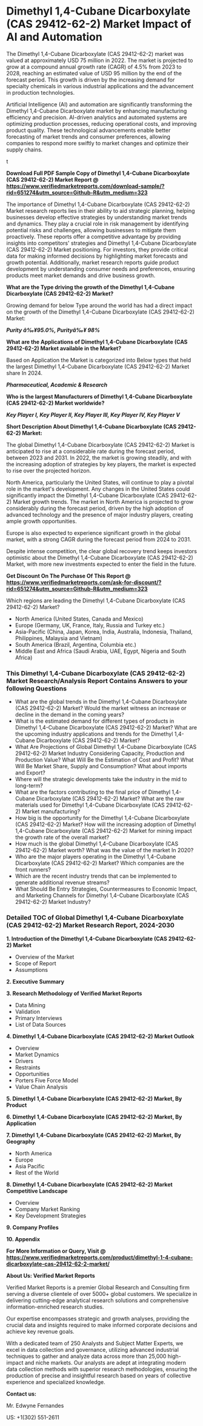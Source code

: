 <meta name="title" content="Global Dimethyl 1,4-Cubane Dicarboxylate (CAS 29412-62-2) Market Impact of AI and Automation"><meta name="description" content="The Dimethyl 1,4-Cubane Dicarboxylate (CAS 29412-62-2) market was valued at approximately USD 75 million in 2022. The market is projected to grow at a compound annual "><meta name="title" content="Dimethyl 1,4-Cubane Dicarboxylate (CAS 29412-62-2) Market Size, Share, Scope, Trends, Growth, Opportunities, Analysis, Forecast"><h1>Dimethyl 1,4-Cubane Dicarboxylate (CAS 29412-62-2) Market Impact of AI and Automation</h1><p>The Dimethyl 1,4-Cubane Dicarboxylate (CAS 29412-62-2) market was valued at approximately USD 75 million in 2022. The market is projected to grow at a compound annual growth rate (CAGR) of 4.5% from 2023 to 2028, reaching an estimated value of USD 95 million by the end of the forecast period. This growth is driven by the increasing demand for specialty chemicals in various industrial applications and the advancement in production technologies.</p><p>Artificial Intelligence (AI) and automation are significantly transforming the Dimethyl 1,4-Cubane Dicarboxylate market by enhancing manufacturing efficiency and precision. AI-driven analytics and automated systems are optimizing production processes, reducing operational costs, and improving product quality. These technological advancements enable better forecasting of market trends and consumer preferences, allowing companies to respond more swiftly to market changes and optimize their supply chains.</p>t</p><p id="" class=""><strong>Download Full PDF Sample Copy of Dimethyl 1,4-Cubane Dicarboxylate (CAS 29412-62-2) Market Report @ <a href="https://www.verifiedmarketreports.com/download-sample/?rid=651274&utm_source=Github-R&utm_medium=323" target="_blank">https://www.verifiedmarketreports.com/download-sample/?rid=651274&utm_source=Github-R&utm_medium=323</a></strong></p><p>The importance of&nbsp;Dimethyl 1,4-Cubane Dicarboxylate (CAS 29412-62-2) Market research reports lies in their ability to aid strategic planning, helping businesses develop effective strategies by understanding market trends and dynamics. They play a crucial role in risk management by identifying potential risks and challenges, allowing businesses to mitigate them proactively. These reports offer a competitive advantage by providing insights into competitors' strategies and Dimethyl 1,4-Cubane Dicarboxylate (CAS 29412-62-2) Market positioning. For investors, they provide critical data for making informed decisions by highlighting market forecasts and growth potential. Additionally, market research reports guide product development by understanding consumer needs and preferences, ensuring products meet market demands and drive business growth.</p><p><strong>What are the&nbsp;Type driving the growth of the Dimethyl 1,4-Cubane Dicarboxylate (CAS 29412-62-2) Market?</strong></p><p id="" class="">Growing demand for below Type around the world has had a direct impact on the growth of the Dimethyl 1,4-Cubane Dicarboxylate (CAS 29412-62-2) Market:</p><em><strong>Purity â‰¥95.0%, Purityâ‰¥ 98%</strong></em></p><strong>What are the&nbsp;Applications&nbsp;of Dimethyl 1,4-Cubane Dicarboxylate (CAS 29412-62-2) Market available in the Market?</strong></p><p id="" class="">Based on Application the Market is categorized into Below types that held the largest Dimethyl 1,4-Cubane Dicarboxylate (CAS 29412-62-2) Market share In 2024.</p><em><strong>Pharmaceutical, Academic & Research</strong></em></p><strong>Who is the largest Manufacturers of Dimethyl 1,4-Cubane Dicarboxylate (CAS 29412-62-2) Market worldwide?</strong></p><p><em><strong>Key Player I, Key Player II, Key Player III, Key Player IV, Key Player V</strong></em></p><p id="" class=""><strong>Short Description About Dimethyl 1,4-Cubane Dicarboxylate (CAS 29412-62-2) Market:</strong></p><p>The global Dimethyl 1,4-Cubane Dicarboxylate (CAS 29412-62-2) Market is anticipated to rise at a considerable rate during the forecast period, between 2023 and 2031. In 2022, the market is growing steadily, and with the increasing adoption of strategies by key players, the market is expected to rise over the projected horizon.</p><p>North America, particularly the United States, will continue to play a pivotal role in the market's development. Any changes in the United States could significantly impact the Dimethyl 1,4-Cubane Dicarboxylate (CAS 29412-62-2) Market growth trends. The market in North America is projected to grow considerably during the forecast period, driven by the high adoption of advanced technology and the presence of major industry players, creating ample growth opportunities.</p><p>Europe is also expected to experience significant growth in the global market, with a strong CAGR during the forecast period from 2024 to 2031.</p><p>Despite intense competition, the clear global recovery trend keeps investors optimistic about the Dimethyl 1,4-Cubane Dicarboxylate (CAS 29412-62-2) Market, with more new investments expected to enter the field in the future.</p><p id="" class=""><strong>Get Discount On The Purchase Of This Report @ <a href="https://www.verifiedmarketreports.com/ask-for-discount/?rid=651274&utm_source=Github-R&utm_medium=323" target="_blank">https://www.verifiedmarketreports.com/ask-for-discount/?rid=651274&utm_source=Github-R&utm_medium=323</a></strong></p>Which regions are leading the Dimethyl 1,4-Cubane Dicarboxylate (CAS 29412-62-2) Market?</p><ul><li>North America (United States, Canada and Mexico)</li><li>Europe (Germany, UK, France, Italy, Russia and Turkey etc.)</li><li>Asia-Pacific (China, Japan, Korea, India, Australia, Indonesia, Thailand, Philippines, Malaysia and Vietnam)</li><li>South America (Brazil, Argentina, Columbia etc.)</li><li>Middle East and Africa (Saudi Arabia, UAE, Egypt, Nigeria and South Africa)</li></ul><h3 id="" class="">This Dimethyl 1,4-Cubane Dicarboxylate (CAS 29412-62-2) Market Research/Analysis Report Contains Answers to your following Questions</h3><ul><li>What are the global trends in the Dimethyl 1,4-Cubane Dicarboxylate (CAS 29412-62-2) Market? Would the market witness an increase or decline in the demand in the coming years?</li><li>What is the estimated demand for different types of products in Dimethyl 1,4-Cubane Dicarboxylate (CAS 29412-62-2) Market? What are the upcoming industry applications and trends for the Dimethyl 1,4-Cubane Dicarboxylate (CAS 29412-62-2) Market?</li><li>What Are Projections of Global Dimethyl 1,4-Cubane Dicarboxylate (CAS 29412-62-2) Market Industry Considering Capacity, Production and Production Value? What Will Be the Estimation of Cost and Profit? What Will Be Market Share, Supply and Consumption? What about imports and Export?</li><li>Where will the strategic developments take the industry in the mid to long-term?</li><li>What are the factors contributing to the final price of Dimethyl 1,4-Cubane Dicarboxylate (CAS 29412-62-2) Market? What are the raw materials used for Dimethyl 1,4-Cubane Dicarboxylate (CAS 29412-62-2) Market manufacturing?</li><li>How big is the opportunity for the Dimethyl 1,4-Cubane Dicarboxylate (CAS 29412-62-2) Market? How will the increasing adoption of Dimethyl 1,4-Cubane Dicarboxylate (CAS 29412-62-2) Market for mining impact the growth rate of the overall market?</li><li>How much is the global Dimethyl 1,4-Cubane Dicarboxylate (CAS 29412-62-2) Market worth? What was the value of the market In 2020?</li><li>Who are the major players operating in the Dimethyl 1,4-Cubane Dicarboxylate (CAS 29412-62-2) Market? Which companies are the front runners?</li><li>Which are the recent industry trends that can be implemented to generate additional revenue streams?</li><li>What Should Be Entry Strategies, Countermeasures to Economic Impact, and Marketing Channels for Dimethyl 1,4-Cubane Dicarboxylate (CAS 29412-62-2) Market Industry?</li></ul><h3 id="" class="">Detailed TOC of Global Dimethyl 1,4-Cubane Dicarboxylate (CAS 29412-62-2) Market Research Report, 2024-2030</h3><p id="" class=""><strong>1. Introduction of the Dimethyl 1,4-Cubane Dicarboxylate (CAS 29412-62-2) Market</strong></p><ul><li>Overview of the Market</li><li>Scope of Report</li><li>Assumptions</li></ul><p id="" class=""><strong>2. Executive Summary</strong></p><p id="" class=""><strong>3. Research Methodology of Verified Market Reports</strong></p><ul><li>Data Mining</li><li>Validation</li><li>Primary Interviews</li><li>List of Data Sources</li></ul><p id="" class=""><strong>4. Dimethyl 1,4-Cubane Dicarboxylate (CAS 29412-62-2) Market Outlook</strong></p><ul><li>Overview</li><li>Market Dynamics</li><li>Drivers</li><li>Restraints</li><li>Opportunities</li><li>Porters Five Force Model</li><li>Value Chain Analysis</li></ul><p id="" class=""><strong>5. Dimethyl 1,4-Cubane Dicarboxylate (CAS 29412-62-2) Market, By Product</strong></p><p id="" class=""><strong>6. Dimethyl 1,4-Cubane Dicarboxylate (CAS 29412-62-2) Market, By Application</strong></p><p id="" class=""><strong>7. Dimethyl 1,4-Cubane Dicarboxylate (CAS 29412-62-2) Market, By Geography</strong></p><ul><li>North America</li><li>Europe</li><li>Asia Pacific</li><li>Rest of the World</li></ul><p id="" class=""><strong>8. Dimethyl 1,4-Cubane Dicarboxylate (CAS 29412-62-2) Market Competitive Landscape</strong></p><ul><li>Overview</li><li>Company Market Ranking</li><li>Key Development Strategies</li></ul><p id="" class=""><strong>9. Company Profiles</strong></p><p id="" class=""><strong>10. Appendix</strong></p><p id="" class=""><strong>For More Information or Query, Visit @ <a href="https://www.verifiedmarketreports.com/product/dimethyl-1-4-cubane-dicarboxylate-cas-29412-62-2-market/" target="_blank">https://www.verifiedmarketreports.com/product/dimethyl-1-4-cubane-dicarboxylate-cas-29412-62-2-market/</a></strong></p><p id="" class=""><strong>About Us: Verified Market Reports</strong></p><p id="" class="">Verified Market Reports is a premier Global Research and Consulting firm serving a diverse clientele of over 5000+ global customers. We specialize in delivering cutting-edge analytical research solutions and comprehensive information-enriched research studies.</p><p id="" class="">Our expertise encompasses strategic and growth analyses, providing the crucial data and insights required to make informed corporate decisions and achieve key revenue goals.</p><p id="" class="">With a dedicated team of 250 Analysts and Subject Matter Experts, we excel in data collection and governance, utilizing advanced industrial techniques to gather and analyze data across more than 25,000 high-impact and niche markets. Our analysts are adept at integrating modern data collection methods with superior research methodologies, ensuring the production of precise and insightful research based on years of collective experience and specialized knowledge.</p><p id="" class=""><strong>Contact us:</strong></p><p id="" class="">Mr. Edwyne Fernandes</p><p id="" class="">US: +1(302) 551-2611</p>